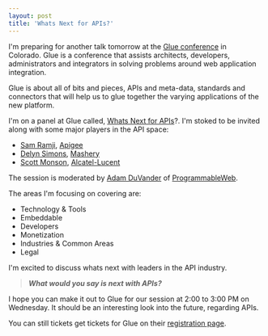 ```yaml
---
layout: post
title: 'Whats Next for APIs?'
---
```

<img style="padding: 15px;" src="http://kinlane-productions.s3.amazonaws.com/events/gluecon.jpg" alt="" align="right" />I'm preparing for another talk tomorrow at the <a title="Glue Conference" href="http://gluecon.com/2011/">Glue conference</a> in Colorado.  Glue is a conference that assists architects, developers, administrators and integrators in solving problems around web application integration.<p></p>
Glue is about all of bits and pieces, APIs and meta-data, standards and connectors that will help us to glue together the varying applications of the new platform.<p></p>
I'm on a panel at Glue called, <a title="Whats Next for APIs" href="http://gluecon.com/2011/?page_id=16">Whats Next for APIs</a>?.   I'm stoked to be invited along with some major players in the API space:
<ul class="mainlist">
	<li><a title="Sam Ramjii" href="http://twitter.com/#!/sramji">Sam Ramji</a>, <a title="Apigee" href="http://www.apigee.com">Apigee</a></li>
	<li><a title="Delyn Simons" href="http://twitter.com/#!/delynator">Delyn Simons</a>, <a title="Mashery" href="http://www.mashery.com">Mashery</a></li>
	<li><a title="Scott Monson" href="http://twitter.com/#!/skmonson">Scott Monson</a>, <a title="Alcatel-Lucent" href="http://www.alcatel-lucent.com/">Alcatel-Lucent</a></li>
</ul>
The session is moderated by <a title="Adam DuVander" href="http://twitter.com/#!/adamd">Adam DuVander</a> of <a title="ProgrammableWeb" href="http://www.programmableweb.com">ProgrammableWeb</a>.<p></p>
The areas I'm focusing on covering are:
<ul class="mainlist">
	<li>Technology &amp; Tools</li>
	<li>Embeddable</li>
	<li>Developers</li>
	<li>Monetization</li>
	<li>Industries &amp; Common Areas</li>
	<li>Legal</li>
</ul>
I'm excited to discuss whats next with leaders in the API industry.
<blockquote><strong><em>What would you say is next with APIs?</em></strong></blockquote>
I hope you can make it out to Glue for our session at 2:00 to 3:00 PM on Wednesday.  It should be an interesting look into the future, regarding APIs.<p></p>
You can still tickets get tickets for Glue on their <a title="registration page" href="http://gluecon.com/2011/?page_id=22">registration page</a>.
